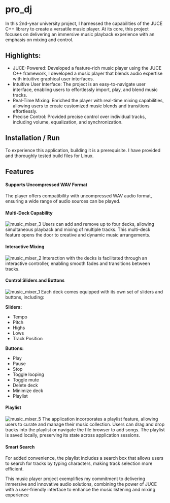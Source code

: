 # pro_dj
In this 2nd-year university project, I harnessed the capabilities of the JUCE C++ library to create a versatile music player. At its core, this project focuses on delivering an immersive music playback experience with an emphasis on mixing and control.

## Highlights:
- JUCE-Powered: Developed a feature-rich music player using the JUCE C++ framework, I developed a music player that blends audio expertise with intuitive graphical user interfaces.
- Intuitive User Interface: The project is an easy-to-navigate user interface, enabling users to effortlessly import, play, and blend music tracks.
- Real-Time Mixing: Enriched the player with real-time mixing capabilities, allowing users to create customized music blends and transitions effortlessly.
- Precise Control: Provided precise control over individual tracks, including volume, equalization, and synchronization.

## Installation / Run
To experience this application, building it is a prerequisite. I have provided and thoroughly tested build files for Linux.

## Features
#### Supports Uncompressed WAV Format
The player offers compatibility with uncompressed WAV audio format, ensuring a wide range of audio sources can be played.

#### Multi-Deck Capability
![music_mixer_3](https://github.com/blake214/pro_dj/assets/38582545/516933ef-29fa-422e-9446-0fbd7e4dc901)
Users can add and remove up to four decks, allowing simultaneous playback and mixing of multiple tracks. This multi-deck feature opens the door to creative and dynamic music arrangements.

#### Interactive Mixing
![music_mixer_2](https://github.com/blake214/pro_dj/assets/38582545/0e19bf21-b490-4cd9-970d-8196b748d44c)
Interaction with the decks is facilitated through an interactive controller, enabling smooth fades and transitions between tracks.

#### Control Sliders and Buttons
![music_mixer_1](https://github.com/blake214/pro_dj/assets/38582545/fdf2809d-a36a-4989-b1c7-4754689c2f21)
Each deck comes equipped with its own set of sliders and buttons, including:

**Sliders:**
- Tempo
- Pitch
- Highs
- Lows
- Track Position

**Buttons:**
- Play
- Pause
- Stop
- Toggle looping
- Toggle mute
- Delete deck
- Minimize deck
- Playlist

#### Playlist
![music_mixer_5](https://github.com/blake214/pro_dj/assets/38582545/54c7caf9-fa51-4500-8405-23293cedd29a)
The application incorporates a playlist feature, allowing users to curate and manage their music collection. Users can drag and drop tracks into the playlist or navigate the file browser to add songs. The playlist is saved locally, preserving its state across application sessions.

#### Smart Search
For added convenience, the playlist includes a search box that allows users to search for tracks by typing characters, making track selection more efficient.

This music player project exemplifies my commitment to delivering immersive and innovative audio solutions, combining the power of JUCE with a user-friendly interface to enhance the music listening and mixing experience
